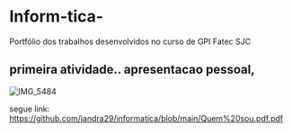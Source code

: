# Inform-tica-
Portfólio dos trabalhos desenvolvidos no curso de GPI Fatec SJC
## primeira atividade.. apresentacao pessoal,
![IMG_5484](https://github.com/user-attachments/assets/6a6bb6fb-f58d-40b1-adcc-8af46ac8c495)

segue link: 
https://github.com/jandra29/informatica/blob/main/Quem%20sou.pdf.pdf
